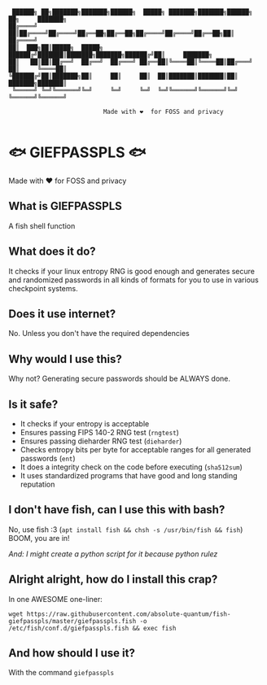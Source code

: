 ``` 


 ██████╗ ██╗███████╗███████╗██████╗  █████╗ ███████╗███████╗██████╗ ██╗     ███████╗
██╔════╝ ██║██╔════╝██╔════╝██╔══██╗██╔══██╗██╔════╝██╔════╝██╔══██╗██║     ██╔════╝
██║  ███╗██║█████╗  █████╗  ██████╔╝███████║███████╗███████╗██████╔╝██║     ███████╗
██║   ██║██║██╔══╝  ██╔══╝  ██╔═══╝ ██╔══██║╚════██║╚════██║██╔═══╝ ██║     ╚════██║
╚██████╔╝██║███████╗██║     ██║     ██║  ██║███████║███████║██║     ███████╗███████║
 ╚═════╝ ╚═╝╚══════╝╚═╝     ╚═╝     ╚═╝  ╚═╝╚══════╝╚══════╝╚═╝     ╚══════╝╚══════╝
        
                          Made with ❤️️  for FOSS and privacy


```

# 🐟 GIEFPASSPLS 🐟

Made with ❤️️ for FOSS and privacy


## What is GIEFPASSPLS

A fish shell function

## What does it do?

It checks if your linux entropy RNG is good enough and generates secure and randomized passwords in all kinds of formats for you to use in various checkpoint systems.

## Does it use internet?

No. Unless you don't have the required dependencies

## Why would I use this?

Why not? Generating secure passwords should be ALWAYS done.

## Is it safe?

 - It checks if your entropy is acceptable
 - Ensures passing FIPS 140-2 RNG test (`rngtest`)
 - Ensures passing dieharder RNG test (`dieharder`)
 - Checks entropy bits per byte for acceptable ranges for all generated passwords (`ent`)
 - It does a integrity check on the code before executing (`sha512sum`)
 - It uses standardized programs that have good and long standing reputation

## I don't have fish, can I use this with bash?

No, use fish :3 (`apt install fish && chsh -s /usr/bin/fish && fish`) BOOM, you are in! 

*And: I might create a python script for it because python rulez*

## Alright alright, how do I install this crap?

In one AWESOME one-liner:

`wget https://raw.githubusercontent.com/absolute-quantum/fish-giefpasspls/master/giefpasspls.fish -o /etc/fish/conf.d/giefpasspls.fish && exec fish`

## And how should I use it?

With the command `giefpasspls`
